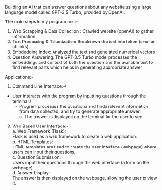 Building an AI that can answer questions about any website using a large language model called GPT-3.5 Turbo, provided by OpenAI.

The main steps in my program are :-
  1. Web Scrapping & Data Collection : Crawled website (openAI) to gather information
  2. Text Processing & Tokenization: Breakdown the text into token (smaller chunks)
  3. Embdedding Index: Analyzed the text and generated numerical vectors
  4. Question Answering: The GPT-3.5 Turbo model processes the embeddings and context of both the question and the available text to    find relevant parts which helps in generating appropriate answer

Applications:-
1. Command Line Interface:-\
  * User interacts with the program by inputting questions through the terminal.\
    * Program processes the questions and finds relevant information from data collected, and try to generate appropriate answer.\
    c. The answer is displayed on the terminal for the user to see.
     
3. Web Based User Interface:-\
a. Web Framework (Flask):\
        Flask is used as a web framework to create a web application.\
 b. HTML Templates:\
    HTML templates are used to create the user interface (webpage) where users can input their questions.\
 c. Question Submission:\
    Users input their questions through the web interface (a form on the webpage).\
 d. Answer Display:\
    The answer is then displayed on the webpage, allowing the user to view it.
